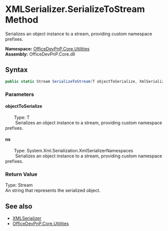 # XMLSerializer.SerializeToStream Method  
 Serializes an object instance to a stream, providing custom namespace prefixes.   

**Namespace:** [OfficeDevPnP.Core.Utilities](OfficeDevPnP.Core.Utilities.md)  
**Assembly:** OfficeDevPnP.Core.dll  
## Syntax
```C#
public static Stream SerializeToStream(T objectToSerialize, XmlSerializerNamespaces ns)
```
### Parameters
#### objectToSerialize  
&emsp;&emsp;Type: T  
&emsp;&emsp; Serializes an object instance to a stream, providing custom namespace prefixes.   

  

#### ns  
&emsp;&emsp;Type: System.Xml.Serialization.XmlSerializerNamespaces  
&emsp;&emsp; Serializes an object instance to a stream, providing custom namespace prefixes.   

  

### Return Value
Type: Stream  
An string that represents the serialized object.  


## See also
- [XMLSerializer](OfficeDevPnP.Core.Utilities.XMLSerializer.md) 
- [OfficeDevPnP.Core.Utilities](OfficeDevPnP.Core.Utilities.md) 
